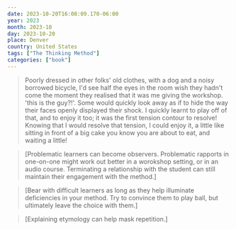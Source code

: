 ```yaml
---
date: 2023-10-20T16:08:09.170-06:00
year: 2023
month: 2023-10
day: 2023-10-20
place: Denver
country: United States
tags: ["The Thinking Method"]
categories: ["book"]
---
```

> Poorly dressed in other folks' old clothes, with a dog and a noisy borrowed bicycle, I'd see half the eyes in the room wish they hadn't come the moment they realised that it was me giving the workshop. 'this is the guy?!'. Some would quickly look away as if to hide the way their faces openly displayed their shock. I quickly learnt to play off of that, and to enjoy it too; it was the first tension contour to resolve! Knowing that I would resolve that tension, I could enjoy it, a little like sitting in front of a big cake you know you are about to eat, and waiting a little!

> [Problematic learners can become observers. Problematic  rapports in one-on-one might work out better in a worokshop setting, or in an audio course. Terminating a relationship with the student can still maintain their engagement with the method.]

> [Bear with difficult learners as long as they help illuminate deficiencies in your method. Try to convince them to play ball, but ultimately leave the choice with them.]

> [Explaining etymology can help mask repetition.]
